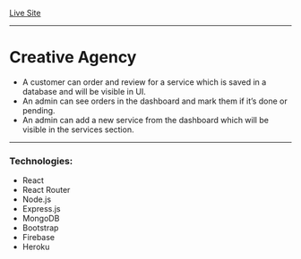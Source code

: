 [Live Site](https://creative-agency-tp.web.app/)
***
# Creative Agency
* A customer can order and review for a service which is saved in a database and will be visible in UI.
* An admin can see orders in the dashboard and mark them if it’s done or pending.
* An admin can add a new service from the dashboard which will be visible in the services section.
---
### Technologies: 
* React
* React Router
* Node.js
* Express.js 
* MongoDB
* Bootstrap
* Firebase
* Heroku
